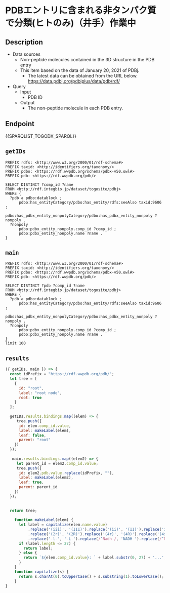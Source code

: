 # PDBエントリに含まれる非タンパク質で分類(ヒトのみ)（井手）作業中

## Description
 
- Data sources
    - Non-peptide molecules contained in the 3D structure in the PDB entry
    - This item based on the data of January 20, 2021 of PDBj. 
        - The latest data can be obtained from the URL below. https://data.pdbj.org/pdbjplus/data/pdb/rdf/
- Query
    - Input
        - PDB ID
    - Output
        - The non-peptide molecule in each PDB entry.

## Endpoint

{{SPARQLIST_TOGODX_SPARQL}}

## `getIDs`
```sparql
PREFIX rdfs: <http://www.w3.org/2000/01/rdf-schema#>
PREFIX taxid: <http://identifiers.org/taxonomy/>
PREFIX pdbo: <https://rdf.wwpdb.org/schema/pdbx-v50.owl#>
PREFIX pdb: <https://rdf.wwpdb.org/pdb/>

SELECT DISTINCT ?comp_id ?name
FROM <http://rdf.integbio.jp/dataset/togosite/pdbj>
WHERE {
  ?pdb a pdbo:datablock ;
      pdbo:has_entityCategory/pdbo:has_entity/rdfs:seeAlso taxid:9606 ;
      pdbo:has_pdbx_entity_nonpolyCategory/pdbo:has_pdbx_entity_nonpoly ?nonpoly .
  ?nonpoly
      pdbo:pdbx_entity_nonpoly.comp_id ?comp_id ;
      pdbo:pdbx_entity_nonpoly.name ?name .
}
```

## `main`
```sparql
PREFIX rdfs: <http://www.w3.org/2000/01/rdf-schema#>
PREFIX taxid: <http://identifiers.org/taxonomy/>
PREFIX pdbo: <https://rdf.wwpdb.org/schema/pdbx-v50.owl#>
PREFIX pdb: <https://rdf.wwpdb.org/pdb/>

SELECT DISTINCT ?pdb ?comp_id ?name
FROM <http://rdf.integbio.jp/dataset/togosite/pdbj>
WHERE {
  ?pdb a pdbo:datablock ;
      pdbo:has_entityCategory/pdbo:has_entity/rdfs:seeAlso taxid:9606 ;
      pdbo:has_pdbx_entity_nonpolyCategory/pdbo:has_pdbx_entity_nonpoly ?nonpoly .
  ?nonpoly
      pdbo:pdbx_entity_nonpoly.comp_id ?comp_id ;
      pdbo:pdbx_entity_nonpoly.name ?name .
}
limit 100
```

## `results`

```javascript
({ getIDs, main }) => {
  const idPrefix = "https://rdf.wwpdb.org/pdb/";
  let tree = [
    {
      id: "root",
      label: "root node",
      root: true
    }
  ];
  
  getIDs.results.bindings.map((elem) => {
     tree.push({
      id: elem.comp_id.value,
      label: makeLabel(elem),
      leaf: false,
      parent: "root"
    })
  });
  
   main.results.bindings.map((elem2) => {
     let parent_id = elem2.comp_id.value;
     tree.push({
      id: elem2.pdb.value.replace(idPrefix, ""),
      label: makeLabel(elem2),
      leaf: true,
      parent: parent_id
    })
  }); 
  
  
  return tree;
  
    function makeLabel(elem) {
      let label = capitalize(elem.name.value)
          .replace('(iii)', '(III)').replace('(ii)', '(II)').replace('ix', 'IX')
          .replace('(2r)', '(2R)').replace('(4r)', '(4R)').replace('(4s)', '(4S)').replace('(9z)', '(9Z)').replace('(n-', '(N-')
          .replace('-l-', '-L-').replace(/^Nadh /, 'NADH ').replace(/^Nadph /, 'NADPH ').replace(/ fe$/, ' Fe').replace(/^Fe2\/s2/, 'Fe2/S2');
      if (label.length <= 27) {
        return label;
      } else {
        return `${elem.comp_id.value}: ` + label.substr(0, 27) + '...';
      }
    }
    function capitalize(s) {
      return s.charAt(0).toUpperCase() + s.substring(1).toLowerCase();
    }
}
```
